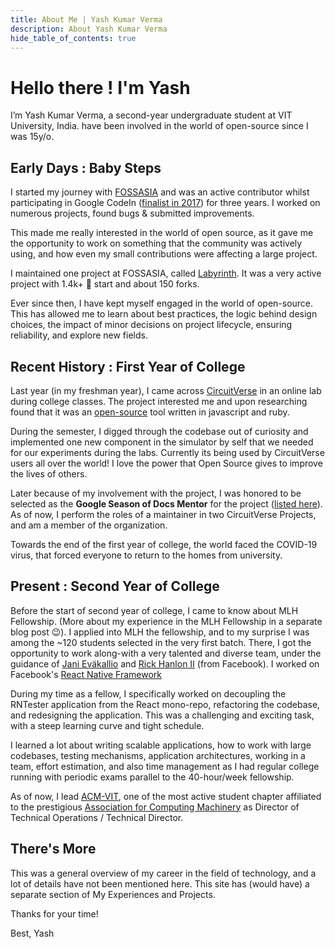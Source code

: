 ```yaml
---
title: About Me | Yash Kumar Verma
description: About Yash Kumar Verma
hide_table_of_contents: true
---
```


# Hello there ! I'm Yash

I’m Yash Kumar Verma, a second-year undergraduate student at VIT University, India. have been involved in the world of open-source since I was 15y/o.

## Early Days : Baby Steps
I started my journey with [FOSSASIA](https://fossasia.org/) and was an active contributor whilst participating in Google CodeIn ([finalist in 2017](https://opensource.googleblog.com/2018/01/google-code-in-2017-winners.html)) for three years. I worked on numerous projects, found bugs & submitted improvements.

This made me really interested in the world of open source, as it gave me the opportunity to work on something that the community was actively using, and how even my small contributions were affecting a large project. 

I maintained one project at FOSSASIA, called [Labyrinth](https://github.com/fossasia/labyrinth). It was a very active project with 1.4k+ 🌟 start and about 150 forks.

Ever since then, I have kept myself engaged in the world of open-source. This has allowed me to learn about best practices, the logic behind design choices, the impact of minor decisions on project lifecycle, ensuring reliability, and explore new fields.

## Recent History : First Year of College
Last year (in my freshman year), I came across [CircuitVerse](https://circuitverse.org/) in an online lab during college classes. The project interested me and upon researching found that it was an [open-source](https://github.com/circuitverse) tool written in javascript and ruby.

During the semester, I digged through the codebase out of curiosity and implemented one new component in the simulator by self that we needed for our experiments during the labs. Currently its being used by CircuitVerse users all over the world! I love the power that Open Source gives to improve the lives of others. 

Later because of my involvement with the project, I was honored to be selected as the **Google Season of Docs Mentor** for the project ([listed here](https://github.com/CircuitVerse/CircuitVerse/wiki/Google-Season-of-Docs-2020)). As of now, I perform the roles of a maintainer in two CircuitVerse Projects, and am a member of the organization.

Towards the end of the first year of college, the world faced the COVID-19 virus, that forced everyone to return to the homes from university.

## Present : Second Year of College
Before the start of second year of college, I came to know about MLH Fellowship. (More about my experience in the MLH Fellowship in a separate blog post 😉). I applied into MLH the fellowship, and to my surprise I was among the ~120 students selected in the very first batch. There, I got the opportunity to work along-with a very talented and diverse team, under the guidance of [Jani Eväkallio](https://jevakallio.dev/) and [Rick Hanlon II](https://github.com/rickhanlonii) (from Facebook). I worked on Facebook's [React Native Framework](https://github.com/facebook/react-native)

During my time as a fellow, I specifically worked on decoupling the RNTester application from the React mono-repo, refactoring the codebase, and redesigning the application. This was a challenging and exciting task, with a steep learning curve and tight schedule.

I learned a lot about writing scalable applications, how to work with large codebases, testing mechanisms, application architectures, working in a team, effort estimation, and also time management as I had regular college running with periodic exams parallel to the 40-hour/week fellowship.

As of now, I lead [ACM-VIT](https://acmvit.in/), one of the most active student chapter affiliated to the prestigious [Association for Computing Machinery](https://www.acm.org/) as Director of Technical Operations / Technical Director.

## There's More
This was a general overview of my career in the field of technology, and a lot of details have not been mentioned here. This site has (would have) a separate section of My Experiences and Projects.

Thanks for your time!

Best,
Yash

